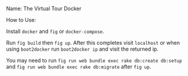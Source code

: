 Name: The Virtual Tour Docker

How to Use:

Install `docker` and `fig` or `docker-compose`. 

Run `fig build` then `fig up`. After this completes visit `localhost` or when using `boot2docker` run `boot2docker ip` and visit the returned ip.

You may need to run `fig run web bundle exec rake db:create db:setup` and `fig run web bundle exec rake db:migrate` after `fig up`.
